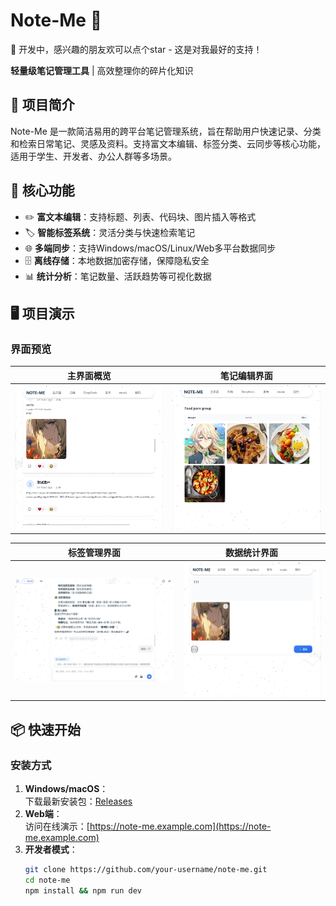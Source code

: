 # Note-Me 📌  

🚀 开发中，感兴趣的朋友欢可以点个star - 这是对我最好的支持！

**轻量级笔记管理工具** | 高效整理你的碎片化知识  


## 🚀 项目简介  
Note-Me 是一款简洁易用的跨平台笔记管理系统，旨在帮助用户快速记录、分类和检索日常笔记、灵感及资料。支持富文本编辑、标签分类、云同步等核心功能，适用于学生、开发者、办公人群等多场景。  


## 🌟 核心功能  
- ✏️ **富文本编辑**：支持标题、列表、代码块、图片插入等格式  
- 🏷️ **智能标签系统**：灵活分类与快速检索笔记  
- 🌐 **多端同步**：支持Windows/macOS/Linux/Web多平台数据同步  
- 🗄️ **离线存储**：本地数据加密存储，保障隐私安全  
- 📊 **统计分析**：笔记数量、活跃趋势等可视化数据  


## 🖥️ 项目演示  
### 界面预览  
| 主界面概览                  | 笔记编辑界面                |  
|-----------------------------|-----------------------------|  
| ![主界面](微信截图_20250515175104.png) | ![编辑界面](微信截图_20250515175155.png) |  

| 标签管理界面                | 数据统计界面                |  
|-----------------------------|-----------------------------|  
| ![标签管理](微信截图_20250515175248.png) | ![统计分析](微信截图_20250515175309.png) |  


## 📦 快速开始  
### 安装方式  
1. **Windows/macOS**：  
   下载最新安装包：[Releases](https://github.com/your-username/note-me/releases)  
2. **Web端**：  
   访问在线演示：[https://note-me.example.com](https://note-me.example.com)  
3. **开发者模式**：  
   ```bash  
   git clone https://github.com/your-username/note-me.git  
   cd note-me  
   npm install && npm run dev  
